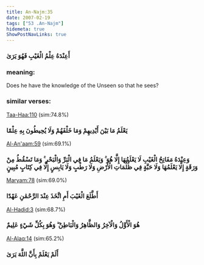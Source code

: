```yaml
---
title: An-Najm:35
date: 2007-02-19
tags: ["53 .An-Najm"]
hidemeta: true 
ShowPostNavLinks: true 
---
```

### أَعِنْدَهُ عِلْمُ الْغَيْبِ فَهُوَ يَرَىٰ
### meaning: 
Does he have the knowledge of the Unseen so that he sees?
### similar verses: 

[Taa-Haa:110](/20/110) (sim:74.8%)

### يَعْلَمُ مَا بَيْنَ أَيْدِيهِمْ وَمَا خَلْفَهُمْ وَلَا يُحِيطُونَ بِهِ عِلْمًا

[Al-An'aam:59](/6/59) (sim:69.1%)

### وَعِنْدَهُ مَفَاتِحُ الْغَيْبِ لَا يَعْلَمُهَا إِلَّا هُوَ ۚ وَيَعْلَمُ مَا فِي الْبَرِّ وَالْبَحْرِ ۚ وَمَا تَسْقُطُ مِنْ وَرَقَةٍ إِلَّا يَعْلَمُهَا وَلَا حَبَّةٍ فِي ظُلُمَاتِ الْأَرْضِ وَلَا رَطْبٍ وَلَا يَابِسٍ إِلَّا فِي كِتَابٍ مُبِينٍ

[Maryam:78](/19/78) (sim:69.0%)

### أَطَّلَعَ الْغَيْبَ أَمِ اتَّخَذَ عِنْدَ الرَّحْمَٰنِ عَهْدًا

[Al-Hadid:3](/57/3) (sim:68.7%)

### هُوَ الْأَوَّلُ وَالْآخِرُ وَالظَّاهِرُ وَالْبَاطِنُ ۖ وَهُوَ بِكُلِّ شَيْءٍ عَلِيمٌ

[Al-Alaq:14](/96/14) (sim:65.2%)

### أَلَمْ يَعْلَمْ بِأَنَّ اللَّهَ يَرَىٰ
